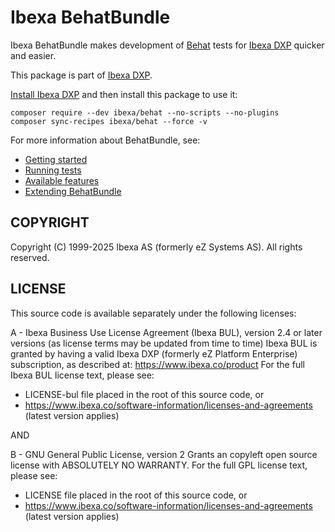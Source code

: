 # Ibexa BehatBundle

Ibexa BehatBundle makes development of [Behat](https://behat.org/en/latest/) tests for [Ibexa DXP](https://developers.ibexa.co/) quicker and easier.

This package is part of [Ibexa DXP](https://ibexa.co).

[Install Ibexa DXP](https://doc.ibexa.co/en/latest/install/) and then install this package to use it:

```
composer require --dev ibexa/behat --no-scripts --no-plugins
composer sync-recipes ibexa/behat --force -v
```

For more information about BehatBundle, see:
- [Getting started](doc/getting_started.md)
- [Running tests](doc/running_tests.md)
- [Available features](doc/features.md)
- [Extending BehatBundle](doc/extending.md)

## COPYRIGHT

Copyright (C) 1999-2025 Ibexa AS (formerly eZ Systems AS). All rights reserved.

## LICENSE

This source code is available separately under the following licenses:

A - Ibexa Business Use License Agreement (Ibexa BUL),
version 2.4 or later versions (as license terms may be updated from time to time)
Ibexa BUL is granted by having a valid Ibexa DXP (formerly eZ Platform Enterprise) subscription,
as described at: https://www.ibexa.co/product
For the full Ibexa BUL license text, please see:
- LICENSE-bul file placed in the root of this source code, or
- https://www.ibexa.co/software-information/licenses-and-agreements (latest version applies)

AND

B - GNU General Public License, version 2 Grants an copyleft open source license with ABSOLUTELY NO WARRANTY. 
For the full GPL license text, please see:
- LICENSE file placed in the root of this source code, or
- https://www.ibexa.co/software-information/licenses-and-agreements (latest version applies)
